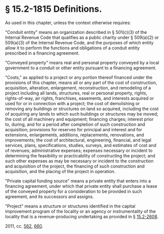 # § 15.2-1815 Definitions.

<p>As used in this chapter, unless the context otherwise requires:</p><p>"Conduit entity" means an organization described in § 501(c)(3) of the Internal Revenue Code that qualifies as a public charity under § 509(a)(2) or 509(a)(3) of the Internal Revenue Code, and the purposes of which entity allow it to perform the functions and obligations of a conduit entity prescribed in a financing agreement.</p><p>"Conveyed property" means real and personal property conveyed by a local government to a conduit or other entity pursuant to a financing agreement.</p><p>"Costs," as applied to a project or any portion thereof financed under the provisions of this chapter, means all or any part of the cost of construction, acquisition, alteration, enlargement, reconstruction, and remodeling of a project including all lands, structures, real or personal property, rights, rights-of-way, air rights, franchises, easements, and interests acquired or used for or in connection with a project; the cost of demolishing or removing any buildings or structures on land so acquired, including the cost of acquiring any lands to which such buildings or structures may be moved; the cost of all machinery and equipment; financing charges; interest prior to, during, and for a period after completion of such construction and acquisition; provisions for reserves for principal and interest and for extensions, enlargements, additions, replacements, renovations, and improvements; the cost of architectural, engineering, financial, and legal services, plans, specifications, studies, surveys, and estimates of cost and of revenues; administrative expenses; expenses necessary or incident to determining the feasibility or practicability of constructing the project; and such other expenses as may be necessary or incident to the construction and acquisition of the project, the financing of such construction and acquisition, and the placing of the project in operation.</p><p>"Private capital funding source" means a private entity that enters into a financing agreement, under which that private entity shall purchase a lease of the conveyed property for a consideration to be provided in such agreement, and its successors and assigns.</p><p>"Project" means a structure or structures identified in the capital improvement program of the locality or an agency or instrumentality of the locality that is a revenue-producing undertaking as provided in § <a href='http://law.lis.virginia.gov/vacode/15.2-2608/'>15.2-2608</a>.</p><p>2011, cc. <a href='http://lis.virginia.gov/cgi-bin/legp604.exe?111+ful+CHAP0562'>562</a>, <a href='http://lis.virginia.gov/cgi-bin/legp604.exe?111+ful+CHAP0660'>660</a>.</p>